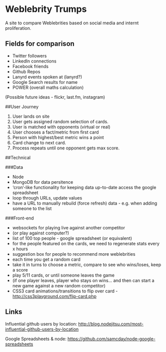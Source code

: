 # Weblebrity Trumps

A site to compare Weblebrities based on social media and internt proliferation. 

## Fields for comparison

* Twitter followers
* LinkedIn connections
* Facebook friends
* Github Repos
* Lanyrd events spoken at (lanyrd?)
* Google Search results for name
* POWER (overall maths calculation)

(Possible future ideas - flickr, last.fm, instagram)

##User Journey
1. User lands on site
2. User gets assigned random selection of cards.
3. User is matched with opponents (virtual or real)
4. User chooses a fact/metric from first card
5. Person with highest/best metric wins a point
6. Card change to next card. 
7. Process repeats until one opponent gets max score.

##Technical 

###Data
* Node
* MongoDB for data persitence
* ‘cron’-like functionality for keeping data up-to-date access the google spreadsheet
* loop through URLs, update values
* have a URL to manually rebuild (force refresh) data - e.g. when adding someone to the list

###Front-end
 - websockets for playing live against another competitor
 - (or play against computer?)
 - list of 100 top people - google spreadsheet (or equivalent)
 - for the people featured on the cards, we need to regenerate stats every x hours
 - suggestion box for people to recommend more weblebrities
 - each time you get a random card
 - take it in turns to choose a metric, compare to see who wins/loses, keep a score
 - play 5/11 cards, or until someone leaves the game
 - (if one player leaves, player who stays on wins... and then can start a new game against a new random competitor)
 - CSS3 card animations/transitions to flip over card - http://css3playground.com/flip-card.php
 
 

## Links

Influential github users by location: <http://blog.nodejitsu.com/most-influential-github-users-by-location>

Google Spreadsheets & node:
<https://github.com/samcday/node-google-spreadsheets>